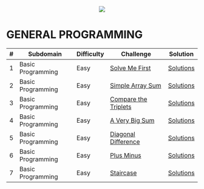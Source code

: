 <p align="center">
&nbsp;
  <img src="https://techpoint.org/wp-content/uploads/2020/03/HackerRank-Logo-300-2.png">
&nbsp;
</p>

# GENERAL PROGRAMMING
| #   | Subdomain          | Difficulty | Challenge  | Solution |
|-----|--------------------|------| ------------- | ------------- |
| 1   | Basic Programming  | Easy | [Solve Me First](https://www.hackerrank.com/challenges/solve-me-first/problem) | [Solutions](https://github.com/AstroAnasTariq/HackerRank/blob/main/src/main/kotlin/p1_Solve_Me_First) |
| 2   | Basic Programming  | Easy | [Simple Array Sum](https://www.hackerrank.com/challenges/simple-array-sum/problem) | [Solutions](https://github.com/AstroAnasTariq/HackerRank/blob/main/src/main/kotlin/p2_Simple_Array_Sum)  |
| 3   | Basic Programming  | Easy | [Compare the Triplets](https://www.hackerrank.com/challenges/compare-the-triplets/problem) | [Solutions](https://github.com/AstroAnasTariq/HackerRank/tree/main/src/main/kotlin/p3_Compare_the_Triplets)  |
| 4   | Basic Programming  | Easy | [A Very Big Sum](https://www.hackerrank.com/challenges/a-very-big-sum/problem)  | [Solutions](https://github.com/AstroAnasTariq/HackerRank/tree/main/src/main/kotlin/p4_A_Very_Big_Sum)  |
| 5   | Basic Programming  | Easy | [Diagonal Difference](https://www.hackerrank.com/challenges/diagonal-difference/problem) | [Solutions](https://github.com/AstroAnasTariq/HackerRank/tree/main/src/main/kotlin/p5_Diagonal_Difference)  |
| 6   | Basic Programming  | Easy | [Plus Minus](https://www.hackerrank.com/challenges/plus-minus/problem)  | [Solutions](https://github.com/AstroAnasTariq/HackerRank/tree/main/src/main/kotlin/p6_Plus_Minus)  |
| 7   | Basic Programming  | Easy | [Staircase](https://www.hackerrank.com/challenges/staircase/problem)  | [Solutions](https://github.com/AstroAnasTariq/HackerRank/tree/main/src/main/kotlin/p7_Staircase)  |
